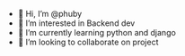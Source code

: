 - 👋 Hi, I’m @phuby
- 👀 I’m interested in Backend dev
- 🌱 I’m currently learning python and django
- 💞️ I’m looking to collaborate on project

<!---
phuby/phuby is a ✨ special ✨ repository because its `README.md` (this file) appears on your GitHub profile.
You can click the Preview link to take a look at your changes.
--->
